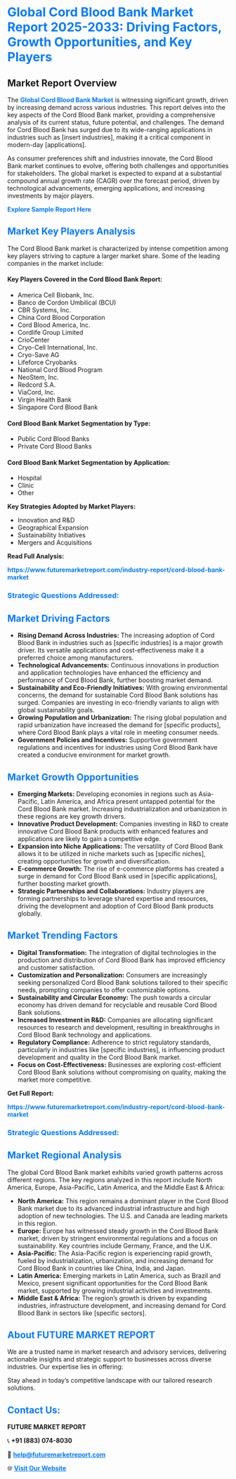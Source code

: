 <h1 style="color: #007BFF;">Global Cord Blood Bank Market Report 2025-2033: Driving Factors, Growth Opportunities, and Key Players</h1>

<section id="overview">
<h2>Market Report Overview</h2>
<p>The <a href="https://www.futuremarketreport.com/industry-report/cord-blood-bank-market" style="color: #007BFF; text-decoration: none;"><strong>Global Cord Blood Bank Market</strong></a> is witnessing significant growth, driven by increasing demand across various industries. This report delves into the key aspects of the Cord Blood Bank market, providing a comprehensive analysis of its current status, future potential, and challenges. The demand for Cord Blood Bank has surged due to its wide-ranging applications in industries such as [insert industries], making it a critical component in modern-day [applications].</p>
<p>As consumer preferences shift and industries innovate, the Cord Blood Bank market continues to evolve, offering both challenges and opportunities for stakeholders. The global market is expected to expand at a substantial compound annual growth rate (CAGR) over the forecast period, driven by technological advancements, emerging applications, and increasing investments by major players.</p>
</section>

<section id="overview">
<p><a href="https://www.futuremarketreport.com/request-sample/reportId=103702" style="color: #007BFF; text-decoration: none;"><strong>Explore Sample Report Here</strong></a></p>
</section>

<section id="key-players">
<h2 style="color: #007BFF;">Market Key Players Analysis</h2>
<p>The Cord Blood Bank market is characterized by intense competition among key players striving to capture a larger market share. Some of the leading companies in the market include:</p>
<h4>Key Players Covered in the Cord Blood Bank Report:</h4>
<ul><li>America Cell Biobank, Inc.</li><li>Banco de Cordon Umbilical (BCU)</li><li>CBR Systems, Inc.</li><li>China Cord Blood Corporation</li><li>Cord Blood America, Inc.</li><li>Cordlife Group Limited</li><li>CrioCenter</li><li>Cryo-Cell International, Inc.</li><li>Cryo-Save AG</li><li>Lifeforce Cryobanks</li><li>National Cord Blood Program</li><li>NeoStem, Inc.</li><li>Redcord S.A.</li><li>ViaCord, Inc.</li><li>Virgin Health Bank</li><li>Singapore Cord Blood Bank</li></ul>
<h4>Cord Blood Bank Market Segmentation by Type:</h4>
<ul><li>Public Cord Blood Banks</li><li>Private Cord Blood Banks</li></ul>

<h4>Cord Blood Bank Market Segmentation by Application:</h4>
<ul><li>Hospital</li><li>Clinic</li><li>Other</li></ul>
<p><strong>Key Strategies Adopted by Market Players:</strong></p>
<ul>
<li>Innovation and R&D</li>
<li>Geographical Expansion</li>
<li>Sustainability Initiatives</li>
<li>Mergers and Acquisitions</li>
</ul>
</section>

<section>
<p><strong>Read Full Analysis: </strong></p><a href="https://www.futuremarketreport.com/industry-report/cord-blood-bank-market" style="color: #007BFF; text-decoration: none;"><strong>https://www.futuremarketreport.com/industry-report/cord-blood-bank-market</strong></a>
<h3 style="color: #007BFF;">Strategic Questions Addressed:</h3>
</section>

<section id="driving-factors">
<h2 style="color: #007BFF;">Market Driving Factors</h2>
<ul>
<li><strong>Rising Demand Across Industries:</strong> The increasing adoption of Cord Blood Bank in industries such as [specific industries] is a major growth driver. Its versatile applications and cost-effectiveness make it a preferred choice among manufacturers.</li>
<li><strong>Technological Advancements:</strong> Continuous innovations in production and application technologies have enhanced the efficiency and performance of Cord Blood Bank, further boosting market demand.</li>
<li><strong>Sustainability and Eco-Friendly Initiatives:</strong> With growing environmental concerns, the demand for sustainable Cord Blood Bank solutions has surged. Companies are investing in eco-friendly variants to align with global sustainability goals.</li>
<li><strong>Growing Population and Urbanization:</strong> The rising global population and rapid urbanization have increased the demand for [specific products], where Cord Blood Bank plays a vital role in meeting consumer needs.</li>
<li><strong>Government Policies and Incentives:</strong> Supportive government regulations and incentives for industries using Cord Blood Bank have created a conducive environment for market growth.</li>
</ul>
</section>

<section id="growth-opportunities">
<h2 style="color: #007BFF;">Market Growth Opportunities</h2>
<ul>
<li><strong>Emerging Markets:</strong> Developing economies in regions such as Asia-Pacific, Latin America, and Africa present untapped potential for the Cord Blood Bank market. Increasing industrialization and urbanization in these regions are key growth drivers.</li>
<li><strong>Innovative Product Development:</strong> Companies investing in R&D to create innovative Cord Blood Bank products with enhanced features and applications are likely to gain a competitive edge.</li>
<li><strong>Expansion into Niche Applications:</strong> The versatility of Cord Blood Bank allows it to be utilized in niche markets such as [specific niches], creating opportunities for growth and diversification.</li>
<li><strong>E-commerce Growth:</strong> The rise of e-commerce platforms has created a surge in demand for Cord Blood Bank used in [specific applications], further boosting market growth.</li>
<li><strong>Strategic Partnerships and Collaborations:</strong> Industry players are forming partnerships to leverage shared expertise and resources, driving the development and adoption of Cord Blood Bank products globally.</li>
</ul>
</section>

<section id="trending-factors">
<h2 style="color: #007BFF;">Market Trending Factors</h2>
<ul>
<li><strong>Digital Transformation:</strong> The integration of digital technologies in the production and distribution of Cord Blood Bank has improved efficiency and customer satisfaction.</li>
<li><strong>Customization and Personalization:</strong> Consumers are increasingly seeking personalized Cord Blood Bank solutions tailored to their specific needs, prompting companies to offer customizable options.</li>
<li><strong>Sustainability and Circular Economy:</strong> The push towards a circular economy has driven demand for recyclable and reusable Cord Blood Bank solutions.</li>
<li><strong>Increased Investment in R&D:</strong> Companies are allocating significant resources to research and development, resulting in breakthroughs in Cord Blood Bank technology and applications.</li>
<li><strong>Regulatory Compliance:</strong> Adherence to strict regulatory standards, particularly in industries like [specific industries], is influencing product development and quality in the Cord Blood Bank market.</li>
<li><strong>Focus on Cost-Effectiveness:</strong> Businesses are exploring cost-efficient Cord Blood Bank solutions without compromising on quality, making the market more competitive.</li>
</ul>
</section>

<section>
<p><strong>Get Full Report: </strong></p><a href="https://www.futuremarketreport.com/industry-report/cord-blood-bank-market" style="color: #007BFF; text-decoration: none;"><strong>https://www.futuremarketreport.com/industry-report/cord-blood-bank-market</strong></a>
<h3 style="color: #007BFF;">Strategic Questions Addressed:</h3>
</section>


<section id="regional-analysis">
<h2 style="color: #007BFF;">Market Regional Analysis</h2>
<p>The global Cord Blood Bank market exhibits varied growth patterns across different regions. The key regions analyzed in this report include North America, Europe, Asia-Pacific, Latin America, and the Middle East & Africa:</p>
<ul>
<li><strong>North America:</strong> This region remains a dominant player in the Cord Blood Bank market due to its advanced industrial infrastructure and high adoption of new technologies. The U.S. and Canada are leading markets in this region.</li>
<li><strong>Europe:</strong> Europe has witnessed steady growth in the Cord Blood Bank market, driven by stringent environmental regulations and a focus on sustainability. Key countries include Germany, France, and the U.K.</li>
<li><strong>Asia-Pacific:</strong> The Asia-Pacific region is experiencing rapid growth, fueled by industrialization, urbanization, and increasing demand for Cord Blood Bank in countries like China, India, and Japan.</li>
<li><strong>Latin America:</strong> Emerging markets in Latin America, such as Brazil and Mexico, present significant opportunities for the Cord Blood Bank market, supported by growing industrial activities and investments.</li>
<li><strong>Middle East & Africa:</strong> The region’s growth is driven by expanding industries, infrastructure development, and increasing demand for Cord Blood Bank in sectors like [specific sectors].</li>
</ul>
</section>

<footer>
<h2 style="color: #007BFF;">About FUTURE MARKET REPORT</h2>
<p>We are a trusted name in market research and advisory services, delivering actionable insights and strategic support to businesses across diverse industries. Our expertise lies in offering:</p>

<p>Stay ahead in today’s competitive landscape with our tailored research solutions.</p>

<h2 style="color: #007BFF;">Contact Us:</h2>
<p><strong>FUTURE MARKET REPORT</strong></p>
<p>📞 <strong>+91 (883) 074-8030</strong></p>
<p>📧 <strong><a href="mailto:help@futuremarketreport.com" style="color: #007BFF;">help@futuremarketreport.com</a></strong></p>
<p>🌐 <strong><a href="https://www.futuremarketreport.com/" style="color: #007BFF;">Visit Our Website</a></strong></p>
</footer>